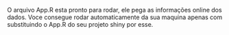 O arquivo App.R esta pronto para rodar, ele pega as informações online dos dados.
Voce consegue rodar automaticamente da sua maquina apenas com substituindo o App.R do seu projeto shiny por esse.
